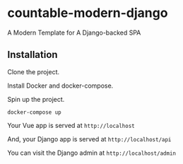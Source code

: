 # countable-modern-django

A Modern Template for A Django-backed SPA

## Installation

Clone the project.

Install Docker and docker-compose.

Spin up the project.

```
docker-compose up
```

Your Vue app is served at `http://localhost`

And, your Django app is served at `http://localhost/api`

You can visit the Django admin at `http://localhost/admin`


